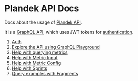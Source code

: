 # Plandek API Docs

Docs about the usage of [Plandek API](https://api.plandek.com).

It is a [GraphQL API](https://graphql.org/), which uses JWT tokens for [authentication](./m2m.md).

1. [Auth](./m2m.md)
2. [Explore the API using GraphQL Playground](./use-graphql-playground.md)
3. [Help with querying metrics](./query-methods-for.md)
4. [Help with Metric Input](./metric-input.md)
5. [Help with Metric Config](./metric-config.md)
6. [Help with Sprints](./available-sprints.md)
7. [Query examples with Fragments](./graphql)
